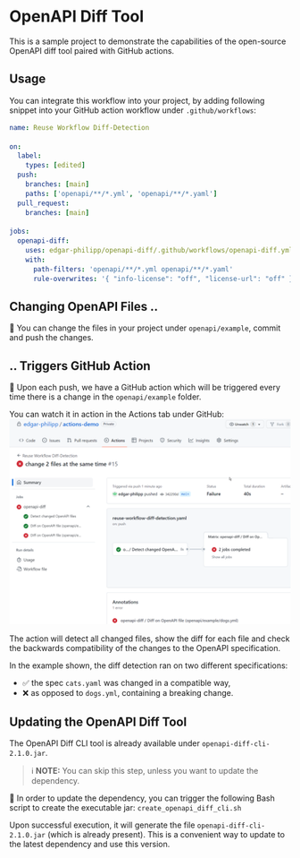 # OpenAPI Diff Tool

This is a sample project to demonstrate the capabilities of the 
open-source OpenAPI diff tool paired with GitHub actions.

## Usage

You can integrate this workflow into your project, by adding following snippet into your GitHub action workflow under `.github/workflows`:

```yml
name: Reuse Workflow Diff-Detection

on:
  label:
    types: [edited]
  push:
    branches: [main]
    paths: ['openapi/**/*.yml', 'openapi/**/*.yaml']
  pull_request:
    branches: [main]  

jobs:
  openapi-diff:
    uses: edgar-philipp/openapi-diff/.github/workflows/openapi-diff.yml@main
    with:
      path-filters: 'openapi/**/*.yml openapi/**/*.yaml'
      rule-overwrites: '{ "info-license": "off", "license-url": "off" }'
```


## Changing OpenAPI Files ..

📝 You can change the files in your project under `openapi/example`, commit and push the changes.

## .. Triggers GitHub Action

🚀 Upon each push, we have a GitHub action which will be triggered every time there is a change
in the `openapi/example` folder. 

You can watch it in action in the Actions tab under GitHub:
![GitHub-Action](./images/GitHub-Action-Triggered-on-Changed-OpenAPI-Files.png "GitHub Action Triggered on Changed OpenAPI Files")

The action will detect all changed files, show the diff for each file and check the backwards compatibility 
of the changes to the OpenAPI specification. 

In the example shown, the diff detection ran on two different specifications:
 - ✅ the spec `cats.yaml` was changed in a compatible way, 
 - ❌ as opposed to `dogs.yml`, containing a breaking change.

## Updating the OpenAPI Diff Tool

The OpenAPI Diff CLI tool is already available under `openapi-diff-cli-2.1.0.jar`.

> ℹ️ **NOTE:** You can skip this step, unless you want to update the dependency.

🔨 In order to update the dependency, you can trigger the following Bash script to create the executable jar:
`create_openapi_diff_cli.sh`

Upon successful execution, it will generate the file `openapi-diff-cli-2.1.0.jar` (which is already present).
This is a convenient way to update to the latest dependency and use this version.

